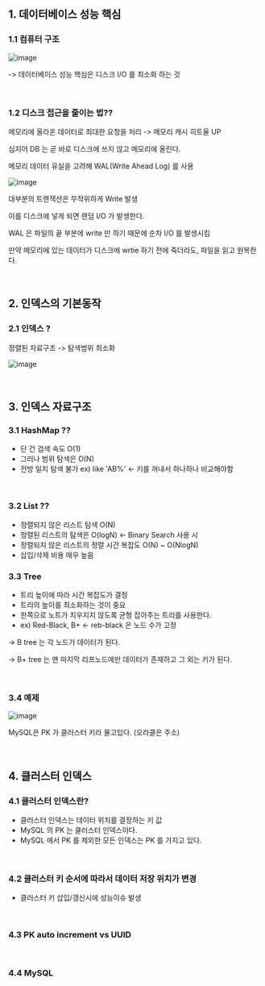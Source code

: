 ## 1. 데이터베이스 성능 핵심
### 1.1 컴퓨터 구조
![image](https://user-images.githubusercontent.com/60383031/218249535-f32e0312-b385-422f-b0d3-39f201350138.png)

-> 데이터베이스 성능 핵심은 디스크 I/O 를 최소화 하는 것

<br>

### 1.2 디스크 접근을 줄이는 법??
메모리에 올라온 데이터로 최대한 요청을 처리 -> 메모리 캐시 히트율 UP

심지어 DB 는 곧 바로 디스크에 쓰지 않고 메모리에 올린다.

메모리 데이터 유실을 고려해 WAL(Write Ahead Log) 를 사용

![image](https://user-images.githubusercontent.com/60383031/218249789-85b9c0f8-f6c1-4e58-bf66-5029f5f58b54.png)

대부분의 트랜잭션은 무작위하게 Write 발생 

이를 디스크에 넣게 되면 랜덤 I/O 가 발생한다. 

WAL 은 파일의 끝 부분에 write 만 하기 때문에 순차 I/O 를 발생시킴

만약 메모리에 있는 데이터가 디스크에 wrtie 하기 전에 죽더라도, 파일을 읽고 원복한다.

<br>

## 2. 인덱스의 기본동작
### 2.1 인덱스 ?
정렬된 자료구조 -> 탐색범위 최소화 

![image](https://user-images.githubusercontent.com/60383031/218250211-a28eece7-e962-4524-a301-daa2c50a7e16.png)

<br>

## 3. 인덱스 자료구조
### 3.1 HashMap ??
- 단 건 검색 속도 O(1)
- 그러나 범위 탐색은 O(N)
- 전방 일치 탐색 불가 ex) like 'AB%' <- 키를 꺼내서 하나하나 비교해야함

<br>

### 3.2 List ??
- 정렬되지 않은 리스트 탐색 O(N)
- 정렬된 리스트의 탐색은 O(logN) <- Binary Search 사용 시
- 정렬되지 않은 리스트의 정렬 시간 복잡도 O(N) ~ O(NlogN)
- 삽입/삭제 비용 매우 높음


### 3.3 Tree
- 트리 높이에 따라 시간 복잡도가 결정
- 트리의 높이를 최소화하는 것이 중요
- 한쪽으로 노트가 치우지지 않도록 균형 잡아주는 트리를 사용한다. 
- ex) Red-Black, B+ <- reb-black 은 노드 수가 고정


-> B tree 는 각 노드가 데이터가 된다. 

-> B+ tree 는 맨 마지막 리프노드에만 데이터가 존재하고 그 외는 키가 된다.

<br>

### 3.4 예제
![image](https://user-images.githubusercontent.com/60383031/218250869-ff7f8343-bf62-410d-83a9-3af641755939.png)

MySQL은 PK 가 클러스터 키라 물고있다. (오라클은 주소)

<br>

## 4. 클러스터 인덱스
### 4.1 클러스터 인덱스란?
- 클러스터 인덱스는 데이터 위치를 결정하는 키 값
- MySQL 의 PK 는 클러스터 인덱스이다.
- MySQL 에서 PK 를 제외한 모든 인덱스는 PK 를 가지고 있다.

<br>

### 4.2 클러스터 키 순서에 따라서 데이터 저장 위치가 변경 
- 클러스터 키 삽입/갱신시에 성능이슈 발생

<br>

### 4.3 PK auto increment vs UUID

<br>

### 4.4 MySQL 
